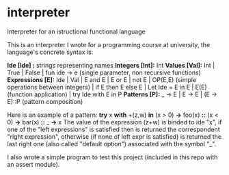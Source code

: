 # interpreter
Interpreter for an istructional functional language

This is an interpreter I wrote for a programming course at university, the language's concrete syntax is:

**Ide [Ide] :**      strings representing names
**Integers [Int]:**  Int
**Values [Val]:**    Int | True | False | fun ide -> e (single parameter, non recursive functions)
**Expressions [E]:** Ide | Val | E and E | E or E | not E | OP(E,E) (simple operations between integers) | if E then E else E |
                 Let Ide = E in E | E(E) (function application) | try Ide with E in P
**Patterns [P]:**    _ -> E | E -> E | (E -> E)::P (pattern composition)

Here is an example of a pattern:
**try** x **with** +(z,w) **in**
  (x > 0) **->** foo(x) **::**
  (x < 0) **->** bar(x) **::**
  _ **->** x The value of the expression (z+w) is binded to ide "x", if one of the "left expressions" is satisfied then is
  returned the correspondent "right expression", otherwise (if none of left expr is satisfied) is returned the last right one
  (also called "default option") associated with the symbol "_".
  
I also wrote a simple program to test this project (included in this repo with an assert module).
